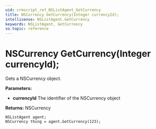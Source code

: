 ```yaml
---
uid: crmscript_ref_NSListAgent_GetCurrency
title: NSCurrency GetCurrency(Integer currencyId);
intellisense: NSListAgent.GetCurrency
keywords: NSListAgent, GetCurrency
so.topic: reference
---
```


# NSCurrency GetCurrency(Integer currencyId);

Gets a NSCurrency object.

**Parameters:**
 - **currencyId** The identifier of the NSCurrency object

**Returns:** NSCurrency

```crmscript
NSListAgent agent;
NSCurrency thing = agent.GetCurrency(123);
```

